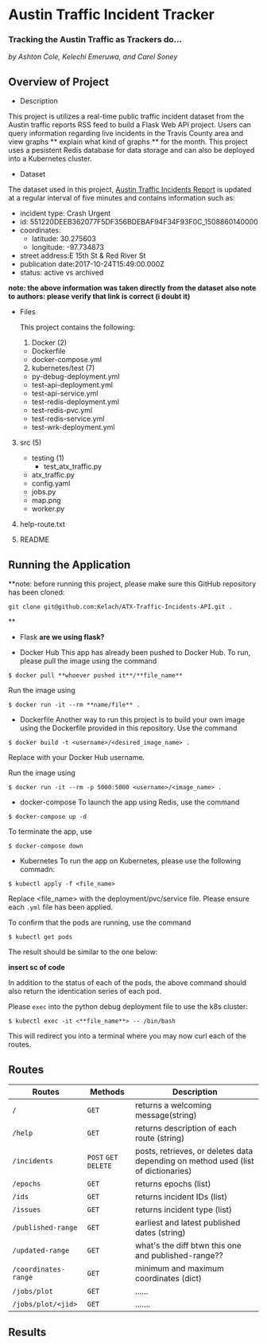 # Austin Traffic Incident Tracker
### Tracking the Austin Traffic as Trackers do... 

*by Ashton Cole, Kelechi Emeruwa, and Carel Soney*

## Overview of Project

* Description

This project is utilizes a real-time public traffic incident dataset from
the Austin traffic reports RSS feed to build a Flask Web API project. Users
can query information regarding live incidents in the Travis County area and view
graphs ** explain what kind of graphs ** for the month. This project uses a
pesistent Redis database for data storage and can also be deployed into a 
Kubernetes cluster. 

* Dataset

The dataset used in this project, [Austin Traffic Incidents Report](https://data.austintexas.gov/resource/dx9v-zd7x.json)
is updated at a regular interval of five minutes
and contains information such as:
 * incident type: Crash Urgent 
 * id: 551220DEEB362077F5DF356BDEBAF94F34F93F0C_1508860140000
 * coordinates:
   * latitude: 30.275603
   * longitude: -97.734873
 * street address:E 15th St & Red River St
 * publication date:2017-10-24T15:49:00.000Z
 * status: active vs archived

 **note: the above information was taken directly from the dataset**
 **also note to authors: please verify that link is correct (i doubt it)**

* Files

  This project contains the following: 
  1. Docker (2)
    * Dockerfile
    * docker-compose.yml

  2. kubernetes/test (7)
    * py-debug-deployment.yml
    * test-api-deployment.yml
    * test-api-service.yml
    * test-redis-deployment.yml
    * test-redis-pvc.yml
    * test-redis-service.yml
    * test-wrk-deployment.yml
 3. src (5)
    * testing (1)
      * test_atx_traffic.py
    * atx_traffic.py
    * config.yaml
    * jobs.py
    * map.png
    * worker.py
 4. help-route.txt

 5. README

## Running the Application
**note: before running this project, please make sure this GitHub repository
has been cloned: 
```
git clone git@github.com:Kelach/ATX-Traffic-Incidents-API.git .
```
**

* Flask **are we using flask?**


* Docker Hub
This app has already been pushed to Docker Hub. To run, please pull the image
using the command
```
$ docker pull **whoever pushed it**/**file_name** 
```
Run the image using 
```
$ docker run -it --rm **name/file** .
```

* Dockerfile
Another way to run this project is to build your own image using the Dockerfile
provided in this repository. Use the command
```
$ docker build -t <username>/<desired_image_name> .
```
Replace <username> with your Docker Hub username.

Run the image using 
```
$ docker run -it --rm -p 5000:5000 <username>/<image_name> . 
```

* docker-compose
To launch the app using Redis, use the command 
```
$ docker-compose up -d 
```
To terminate the app, use 
```
$ docker-compose down
```
* Kubernetes
To run the app on Kubernetes, please use the following commadn: 
```
$ kubectl apply -f <file_name>
```
Replace <file_name> with the deployment/pvc/service file. Please ensure each `.yml`
file has been applied. 

To confirm that the pods are running, use the command 
```
$ kubectl get pods
```
The result should be similar to the one below: 

**insert sc of code**

In addition to the status of each of the pods, the above command should also return
the identication series of each pod. 

Please `exec` into the python debug deployment file to use the k8s cluster:
```
$ kubectl exec -it <**file_name**> -- /bin/bash
```
This will redirect you into a terminal where you may now curl each of the routes. 

## Routes

| Routes | Methods | Description |
|-------| ------|-------|
|`/` | `GET` | returns a welcoming message(string) |
|`/help` | `GET` | returns description of each route (string) | 
| `/incidents`| `POST` `GET` `DELETE` | posts, retrieves, or deletes data depending on method used (list of dictionaries) |
| `/epochs` | `GET` | returns epochs (list) |
| `/ids` | `GET` | returns incident IDs (list) |
| `/issues`| `GET` | returns incident type (list)|
| `/published-range` | `GET` | earliest and latest published dates (string) |
| `/updated-range` | `GET` | what's the diff btwn this one and published-range?? |
| `/coordinates-range` | `GET` | minimum and maximum coordinates (dict) |
| `/jobs/plot` | `GET` | ...... |
| `/jobs/plot/<jid>` | `GET` | ....... | 

## Results
